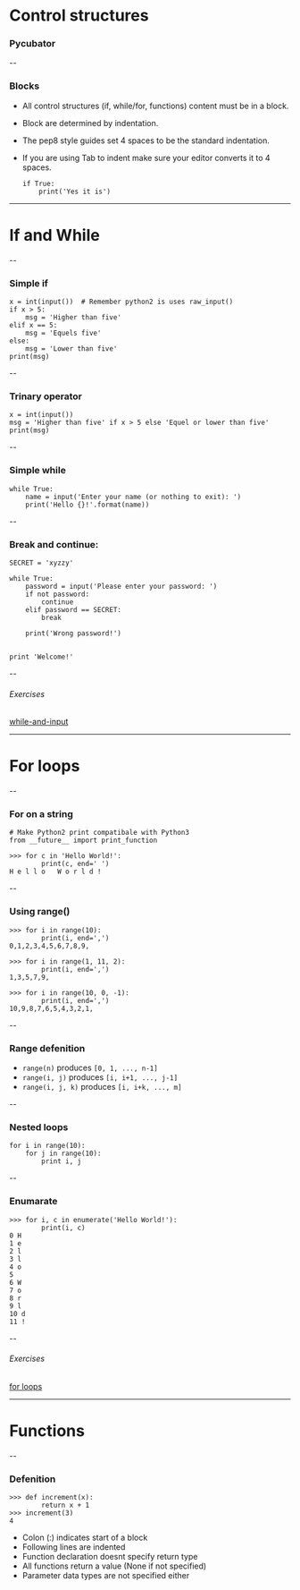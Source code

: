 <!-- .slide: data-background="img/puzzles.jpg" -->
# Control structures

### Pycubator

--
### Blocks

-   All control structures (if, while/for, functions) content must be in a block.
-   Block are determined by indentation.
-   The pep8 style guides set 4 spaces to be the standard indentation.
-   If you are using Tab to indent make sure your editor converts it to 4 spaces.

        if True:
            print('Yes it is')

---

# If and While

--
### Simple if

    x = int(input())  # Remember python2 is uses raw_input()
    if x > 5:
        msg = 'Higher than five'
    elif x == 5:
        msg = 'Equels five'
    else:
        msg = 'Lower than five'
    print(msg)

--
### Trinary operator

    x = int(input())
    msg = 'Higher than five' if x > 5 else 'Equel or lower than five'
    print(msg)

--
### Simple while

    while True:
        name = input('Enter your name (or nothing to exit): ')
        print('Hello {}!'.format(name))

--
### Break and continue:

    SECRET = 'xyzzy'

    while True:
        password = input('Please enter your password: ')
        if not password:
            continue
        elif password == SECRET:
            break

        print('Wrong password!')


    print 'Welcome!'

--
###### Exercises

[while-and-input](while-and-input.html)

---

# For loops

--
### For on a string

    # Make Python2 print compatibale with Python3
    from __future__ import print_function

    >>> for c in 'Hello World!':
            print(c, end=' ')
    H e l l o   W o r l d !

--
### Using range()

    >>> for i in range(10):
            print(i, end=',')
    0,1,2,3,4,5,6,7,8,9,

    >>> for i in range(1, 11, 2):
            print(i, end=',')
    1,3,5,7,9,

    >>> for i in range(10, 0, -1):
            print(i, end=',')
    10,9,8,7,6,5,4,3,2,1,

--
### Range defenition

*   `range(n)` produces `[0, 1, ..., n-1]`
*   `range(i, j)` produces `[i, i+1, ..., j-1]`
*   `range(i, j, k)` produces `[i, i+k, ..., m]`

--

### Nested loops

    for i in range(10):
        for j in range(10):
            print i, j

--
### Enumarate
    >>> for i, c in enumerate('Hello World!'):
            print(i, c)
    0 H
    1 e
    2 l
    3 l
    4 o
    5
    6 W
    7 o
    8 r
    9 l
    10 d
    11 !

--
###### Exercises
[for loops](for-loops.html)

---

# Functions

--
### Defenition

    >>> def increment(x):
            return x + 1
    >>> increment(3)
    4

*   Colon (:) indicates start of a block
*   Following lines are indented
*   Function declaration doesnt specify return type
*   All functions return a value (None if not specified)
*   Parameter data types are not specified either



